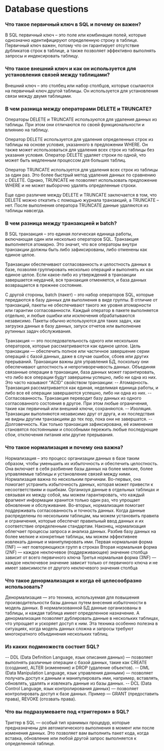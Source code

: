 # Database questions

### Что такое первичный ключ в SQL и почему он важен?
В SQL первичный ключ – это поле или комбинация полей, которые однозначно идентифицируют определенную строку в таблице. Первичный ключ важен, потому что он гарантирует отсутствие дубликатов строк в таблице, а также позволяет эффективно выполнять запросы и индексировать таблицу.

### Что такое внешний ключ и как он используется для установления связей между таблицами?
Внешний ключ – это столбец или набор столбцов, которые ссылаются на первичный ключ другой таблицы. Он используется для установления связи между двумя таблицами.

### В чем разница между операторами DELETE и TRUNCATE?
Операторы DELETE и TRUNCATE используются для удаления данных из таблицы. При этом они отличаются по своей функциональности и влиянию на таблицу.

Оператор DELETE используется для удаления определенных строк из таблицы на основе условия, указанного в предложении WHERE. Он также может использоваться для удаления всех строк из таблицы без указания условия. Оператор DELETE удаляет строки по одной, что может быть медленным процессом для больших таблиц.

Оператор TRUNCATE используется для удаления всех строк из таблицы за один раз. Это более быстрый метод удаления данных по сравнению с DELETE. Однако, TRUNCATE не позволяет использовать предложение WHERE и не может выборочно удалять определенные строки.

Еще одно различие между DELETE и TRUNCATE заключается в том, что DELETE можно откатить с помощью журнала транзакций, а TRUNCATE – нет. После выполнения оператора TRUNCATE данные удаляются из таблицы навсегда.

### В чем разница между транзакцией и batch?
В SQL транзакция – это единая логическая единица работы, включающая один или несколько операторов SQL. Транзакция выполняется атомарно. Это значит, что все операторы внутри транзакции должны быть либо зафиксированы, либо отменены как единое целое.

Транзакции обеспечивают согласованность и целостность данных в базе, позволяя группировать несколько операций и выполнять их как единое целое. Если какое-либо из утверждений в транзакции завершается неудачей, вся транзакция отменяется, и база данных возвращается в прежнее состояние.

С другой стороны, batch (пакет) – это набор операторов SQL, которые передаются в базу данных для выполнения в виде группы. В отличие от транзакций, пакеты не обеспечивают такого же уровня атомарности или гарантии согласованности. Каждый оператор в пакете выполняется отдельно, и любые ошибки или исключения обрабатываются независимо. Пакеты обычно используются для таких задач, как загрузка данных в базу данных, запуск отчетов или выполнение рутинных задач обслуживания.

Транзакция — это последовательность одного или нескольких операторов, которые рассматриваются как единое целое. Цель транзакции — обеспечить полное или частичное завершение серии операций с базой данных, даже в случае ошибок, сбоев или других прерываний.
Транзакции важны для управления БД, поскольку они обеспечивают целостность и непротиворечивость данных. Объединяя связанные операции в транзакции, база данных может гарантировать, что либо все операции будут завершены успешно, либо ни одна из них. Это часто называют “ACID” свойством транзакции:
-- Атомарность. Транзакция рассматривается как единая, неделимая единица работы, и либо все её операции завершаются успешно, либо ни одна из них.
-- Согласованность. Транзакция переводит базу данных из одного согласованного состояния в другое. При этом любые ограничения, такие как первичный или внешний ключи, сохраняются.
-- Изоляция. Транзакции выполняются независимо друг от друга, и их последствия не видны другим транзакциям до тех пор, пока они не завершатся.
-- Долговечность. Как только транзакция зафиксирована, её изменения становятся постоянными и способными пережить любые последующие сбои, отключения питания или другие прерывания.

### Что такое нормализация и почему она важна?
Нормализация – это процесс организации данных в базе таким образом, чтобы уменьшить их избыточность и обеспечить целостность. Она включает в себя разбиение базы данных на более мелкие, более управляемые таблицы и установление связей между ними.
Нормализация важна по нескольким причинам. Во-первых, она помогает устранить избыточность данных, которая может привести к несоответствиям и ошибкам. Организуя данные в отдельных таблицах и связывая их между собой, мы можем гарантировать, что каждый фрагмент информации хранится только один раз, что упрощает обновление и обслуживание.
Во-вторых, нормализация помогает поддерживать согласованность и точность данных. Когда данные распределены по нескольким таблицам, мы можем установить правила и ограничения, которые обеспечат правильный ввод данных и их соответствие определенным стандартам.
Наконец, нормализация облегчает процессы запроса и анализа данных. Разбив базу данных на более мелкие и конкретные таблицы, мы можем эффективнее извлекать данные и манипулировать ими.
Первая нормальная форма (1NF) — нет повторяющихся групп в строках
Вторая нормальная форма (2NF) — каждое неключевое (поддерживающее) значение столбца зависит от всего первичного ключа
Третья нормальная форма (3NF) — каждое неключевое значение зависит только от первичного ключа и не имеет зависимости от другого неключевого значения столбца

### Что такое денормализация и когда её целесообразно использовать?
Денормализация — это техника, используемая для повышения производительности базы данных путем внесения избыточности в модель данных. В нормализованной БД данные организованы в таблицы, и каждая таблица имеет определенное назначение. А денормализация позволяет дублировать данные в нескольких таблицах, что упрощает и ускоряет доступ к ним. Эта техника особенно полезна в ситуациях, когда модель данных сложна и запросы требуют многократного объединения нескольких таблиц.

### Из каких подмножеств состоит SQL?
-- DDL (Data Definition Language, язык описания данных) — позволяет выполнять различные операции с базой данных, такие как CREATE (создание), ALTER (изменение) и DROP (удаление объектов).
-- DML (Data Manipulation Language, язык управления данными) — позволяет получать доступ к данным и манипулировать ими, например, вставлять, обновлять, удалять и извлекать данные из базы данных.
-- DCL (Data Control Language, язык контролирования данных) — позволяет контролировать доступ к базе данных. Пример — GRANT (предоставить права), REVOKE (отозвать права).

###  Что вы подразумеваете под «триггером» в SQL?
Триггер в SQL — особый тип хранимых процедур, которые предназначены для автоматического выполнения в момент или после изменения данных. Это позволяет вам выполнить пакет кода, когда вставка, обновление или любой другой запрос выполняется к определенной таблице.
